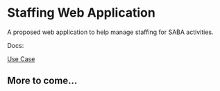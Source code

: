 # Staffing Web Application

A proposed web application to help manage staffing for SABA activities.

Docs:

[Use Case](/docs/use_case.md)


## More to come...
